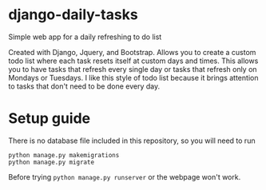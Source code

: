 # django-daily-tasks
Simple web app for a daily refreshing to do list

Created with Django, Jquery, and Bootstrap. Allows you to create a custom todo list where each task resets itself at custom days
and times. This allows you to have tasks that refresh every single day or tasks that refresh only on Mondays or Tuesdays. I
like this style of todo list because it brings attention to tasks that don't need to be done every day.

# Setup guide
There is no database file included in this repository, so you will need to run
```
python manage.py makemigrations
python manage.py migrate
```
Before trying `python manage.py runserver` or the webpage won't work.
